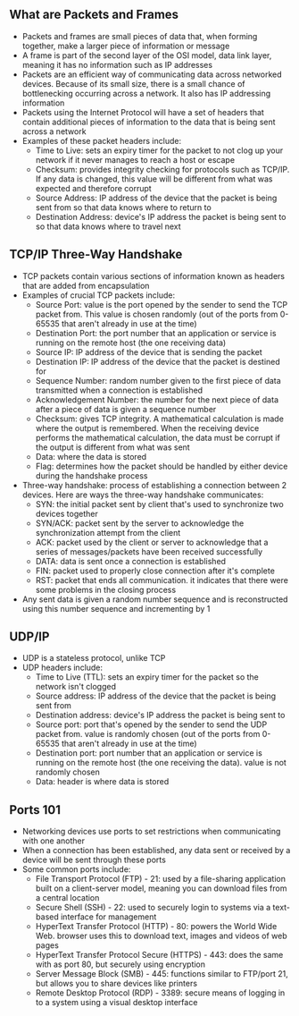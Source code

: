 ## What are Packets and Frames
* Packets and frames are small pieces of data that, when forming together, make a larger piece of information or message
* A frame is part of the second layer of the OSI model, data link layer, meaning it has no information such as IP addresses
* Packets are an efficient way of communicating data across networked devices. Because of its small size, there is a small chance of bottlenecking occurring across a network. It also has IP addressing information
* Packets using the Internet Protocol will have a set of headers that contain additional pieces of information to the data that is being sent across a network
* Examples of these packet headers include:
  * Time to Live: sets an expiry timer for the packet to not clog up your network if it never manages to reach a host or escape
  * Checksum: provides integrity checking for protocols such as TCP/IP. If any data is changed, this value will be different from what was expected and therefore corrupt
  * Source Address: IP address of the device that the packet is being sent from so that data knows where to return to
  * Destination Address: device's IP address the packet is being sent to so that data knows where to travel next
 
## TCP/IP Three-Way Handshake
* TCP packets contain various sections of information known as headers that are added from encapsulation
* Examples of crucial TCP packets include:
  * Source Port: value is the port opened by the sender to send the TCP packet from. This value is chosen randomly (out of the ports from 0-65535 that aren't already in use at the time)
  * Destination Port: the port number that an application or service is running on the remote host (the one receiving data)
  * Source IP: IP address of the device that is sending the packet
  * Destination IP: IP address of the device that the packet is destined for
  * Sequence Number: random number given to the first piece of data transmitted when a connection is established
  * Acknowledgement Number: the number for the next piece of data after a piece of data is given a sequence number
  * Checksum: gives TCP integrity. A mathematical calculation is made where the output is remembered. When the receiving device performs the mathematical calculation, the data must be corrupt if the output is different from what was sent
  * Data: where the data is stored
  * Flag: determines how the packet should be handled by either device during the handshake process
* Three-way handshake: process of establishing a connection between 2 devices. Here are ways the three-way handshake communicates:
  * SYN: the initial packet sent by client that's used to synchronize two devices together
  * SYN/ACK: packet sent by the server to acknowledge the synchronization attempt from the client
  * ACK: packet used by the client or server to acknowledge that a series of messages/packets have been received successfully
  * DATA: data is sent once a connection is established
  * FIN: packet used to properly close connection after it's complete
  * RST: packet that ends all communication. it indicates that there were some problems in the closing process
* Any sent data is given a random number sequence and is reconstructed using this number sequence and incrementing by 1

## UDP/IP
* UDP is a stateless protocol, unlike TCP
* UDP headers include:
  * Time to Live (TTL): sets an expiry timer for the packet so the network isn't clogged
  * Source address: IP address of the device that the packet is being sent from
  * Destination address: device's IP address the packet is being sent to
  * Source port: port that's opened by the sender to send the UDP packet from. value is randomly chosen (out of the ports from 0-65535 that aren't already in use at the time)
  * Destination port: port number that an application or service is running on the remote host (the one receiving the data). value is not randomly chosen
  * Data: header is where data is stored
 
## Ports 101
* Networking devices use ports to set restrictions when communicating with one another
* When a connection has been established, any data sent or received by a device will be sent through these ports
* Some common ports include:
  * File Transport Protocol (FTP) - 21: used by a file-sharing application built on a client-server model, meaning you can download files from a central location
  * Secure Shell (SSH) - 22: used to securely login to systems via a text-based interface for management
  * HyperText Transfer Protocol (HTTP) - 80: powers the World Wide Web. browser uses this to download text, images and videos of web pages
  * HyperText Transfer Protocol Secure (HTTPS) - 443: does the same with as port 80, but securely using encryption
  * Server Message Block (SMB) - 445: functions similar to FTP/port 21, but allows you to share devices like printers
  * Remote Desktop Protocol (RDP) - 3389: secure means of logging in to a system using a visual desktop interface
